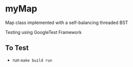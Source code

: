# myMap
Map class implemented with a self-balancing threaded BST

Testing using GoogleTest Framework

## To Test
- run `make build run`
